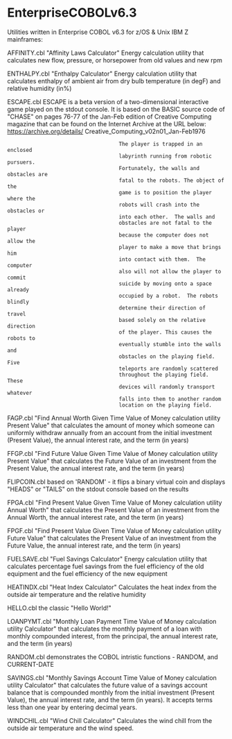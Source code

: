 # EnterpriseCOBOLv6.3
Utilities written in Enterprise COBOL v6.3 for z/OS & Unix IBM Z mainframes:

AFFINITY.cbl "Affinity Laws Calculator" Energy calculation utility that 
										                    calculates new flow, pressure, or
                                        horsepower from old values and new rpm

ENTHALPY.cbl "Enthalpy Calculator"      Energy calculation utility that 
										                    calculates enthalpy of ambient air from
                                        dry bulb temperature (in degF) and 
										                    relative humidity (in%)

ESCAPE.cbl             					        ESCAPE is a beta version of a 
                                        two-dimensional interactive game played 
                                        on the stdout console. It is based on 
                                        the BASIC source code of "CHASE" on 
                                        pages 76-77 of the Jan-Feb edition of 
                                        Creative Computing magazine that can be 
                                        found on the Internet Archive at the URL
                                        below:
                                        https://archive.org/details/
                                        Creative_Computing_v02n01_Jan-Feb1976
                                        
                                        The player is trapped in an enclosed 
                                        labyrinth running from robotic pursuers.
                                        Fortunately, the walls and obstacles are
                                        fatal to the robots. The object of the 
                                        game is to position the	player where the
                                        robots will crash into the obstacles or 
                                        into each other.  The walls and 
                                        obstacles are not fatal to the player
                                        because the computer does not allow the 
                                        player to make a move that brings him 
                                        into contact with them.  The computer 
                                        also will not allow the player to commit
                                        suicide by moving onto a space already 
                                        occupied by a robot.  The robots blindly
                                        determine their direction of travel 
                                        based solely on the relative direction 
                                        of the player. This causes the robots to
                                        eventually stumble into the walls and 
                                        obstacles on the playing field. Five 
                                        teleports are randomly scattered 
                                        throughout the playing field.  These 
                                        devices will randomly transport whatever
                                        falls into them to another random 
                                        location on the playing field.

FAGP.cbl 	   "Find Annual Worth Given 	Time Value of Money calculation utility
			       Present Value"   			    that calculates the amount of money
                                        which someone can uniformly withdraw 
										                    annually from an account from the 
										                    initial investment (Present Value), the
                                        annual interest rate, and the term (in 
										                    years)

FFGP.cbl 	   "Find Future Value Given 	Time Value of Money calculation utility
			       Present Value"   			    that calculates the Future Value of an 
										                    investment from the Present Value, the 
										                    annual interest rate, and the term (in 
										                    years)

FLIPCOIN.cbl                 			      based on 'RANDOM' - it flips a binary 
										                    virtual coin and displays "HEADS" or 
										                    "TAILS" on the stdout console based on 
										                    the results

FPGA.cbl 	   "Find Present Value Given 	Time Value of Money calculation utility
			       Annual Worth"   			      that calculates the Present Value of an
                                        investment from the Annual Worth, the 
										                    annual interest rate, and the term (in 
										                    years)

FPGF.cbl 	   "Find Present Value Given	Time Value of Money calculation utility
			       Future Value"   			      that calculates the Present Value of an
                                        investment from the Future Value, the 
										                    annual interest rate, and the term (in 
										                    years)

FUELSAVE.cbl "Fuel Savings Calculator"  Energy calculation utility that
										                    calculates percentage fuel savings from
                                        the fuel efficiency of the old equipment
                                        and the fuel efficiency of the new
                                        equipment

HEATINDX.cbl "Heat Index Calculator" 	  Calculates the heat index from the 
										                    outside air temperature and the relative
										                    humidity

HELLO.cbl               				        the classic "Hello World!"

LOANPYMT.cbl "Monthly Loan Payment 		  Time Value of Money calculation utility
			       Calculator"     			      that calculates the monthly payment
                                        of a loan with monthly compounded 
										                    interest, from the principal, the annual
										                    interest rate, and the term (in years)

RANDOM.cbl                   			      demonstrates the COBOL intristic 
										                    functions - RANDOM, and CURRENT-DATE

SAVINGS.cbl  "Monthly Savings Account 	Time Value of Money calculation utility
			       Calculator"   				      that calculates the future value of a
                                        savings account balance that is 
										                    compounded monthly from the initial 
										                    investment (Present Value), the annual 
										                    interest rate, and the term (in years).
                                        It accepts terms less than one year by 
										                    entering decimal years.

WINDCHIL.cbl "Wind Chill Calculator" 	  Calculates the wind chill from the 
										                    outside air temperature and the wind 
										                    speed.
